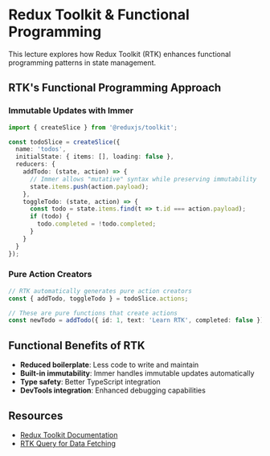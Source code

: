 # Redux Toolkit & Functional Programming

This lecture explores how Redux Toolkit (RTK) enhances functional programming patterns in state management.

## RTK's Functional Programming Approach

### Immutable Updates with Immer
```typescript
import { createSlice } from '@reduxjs/toolkit';

const todoSlice = createSlice({
  name: 'todos',
  initialState: { items: [], loading: false },
  reducers: {
    addTodo: (state, action) => {
      // Immer allows "mutative" syntax while preserving immutability
      state.items.push(action.payload);
    },
    toggleTodo: (state, action) => {
      const todo = state.items.find(t => t.id === action.payload);
      if (todo) {
        todo.completed = !todo.completed;
      }
    }
  }
});
```

### Pure Action Creators
```typescript
// RTK automatically generates pure action creators
const { addTodo, toggleTodo } = todoSlice.actions;

// These are pure functions that create actions
const newTodo = addTodo({ id: 1, text: 'Learn RTK', completed: false });
```

## Functional Benefits of RTK
- **Reduced boilerplate**: Less code to write and maintain
- **Built-in immutability**: Immer handles immutable updates automatically
- **Type safety**: Better TypeScript integration
- **DevTools integration**: Enhanced debugging capabilities

## Resources
- [Redux Toolkit Documentation](https://redux-toolkit.js.org/)
- [RTK Query for Data Fetching](https://redux-toolkit.js.org/rtk-query/overview)
